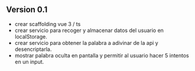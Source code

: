 ## Version 0.1

- crear scaffolding vue 3 / ts
- crear servicio para recoger y almacenar datos del usuario en localStorage.
- crear servicio para obtener la palabra a adivinar de la api y desencriptarla.
- mostrar palabra oculta en pantalla y permitir al usuario hacer 5 intentos en un input.
